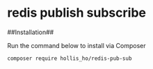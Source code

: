 # redis publish subscribe


##Installation##

Run the command below to install via Composer

```shell
composer require hollis_ho/redis-pub-sub
```
